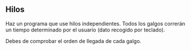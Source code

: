 ## Hilos

Haz un programa que use hilos independientes. Todos los galgos correrán un tiempo determinado por el usuario (dato recogido por teclado).

Debes de comprobar el orden de llegada de cada galgo.